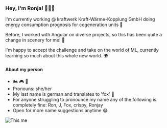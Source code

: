 
<!--
**ronjafuchs/ronjafuchs** is a ✨ _special_ ✨ repository because its `README.md` (this file) appears on your GitHub profile.

Here are some ideas to get you started:

- 🔭 I’m currently working on ...
- 🌱 I’m currently learning ...
- 👯 I’m looking to collaborate on ...
- 🤔 I’m looking for help with ...
- 💬 Ask me about ...
- 📫 How to reach me: ...
- 😄 Pronouns: ...
- ⚡ Fun fact: ...
-->


### Hey, I'm Ronja! 🙋🏻‍♀️

I'm currently working @ kraftwerk Kraft-Wärme-Kopplung GmbH doing energy consumption prognosis for cogeneration units 🧡 

Before, I worked with Angular on diverse projects, so this has been quite a change in scenery for me! 🌅 

I'm happy to accept the challenge and take on the world of ML, currently learning so much about this whole new world. 🌍


#### About my person 

- 🏍 🎮 🥊
- Pronouns: she/her
- My last name is german and translates to 'fox' 🦊
- For anyone struggling to pronounce my name any of the following is completely fine: Ron, J, Fox, crispy, Ronjay 
- Open for more name suggestions anytime 😂

![This me](https://media.giphy.com/media/QxE3vw3DVntMQ/giphy.gif?cid=ecf05e47ge18qxykgh0qvn3cyqf8gkwqtgfi4n2kdv5vs6ll&rid=giphy.gif)

